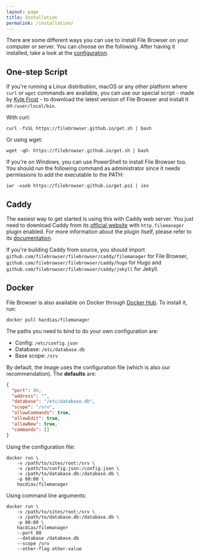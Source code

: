 ```yaml
---
layout: page
title: Installation
permalink: /installation/
---
```


There are some different ways you can use to install File Browser on your computer or server. You can choose on the following. After having it installed, take a look at the [configuration](../configuration).

## One-step Script

If you're running a Linux distribution, macOS or any other platform where `curl` or `wget` commands are available, you can use our special script - made by [Kyle Frost](https://www.kylefrost.me/) - to download the latest version of File Browser and install it on `/user/local/bin`.

With curl:

```shell
curl -fsSL https://filebrowser.github.io/get.sh | bash
```

Or using wget:

```
wget -qO- https://filebrowser.github.io/get.sh | bash
```

If you're on Windows, you can use PowerShell to install File Browser too. You should run the following command as administrator since it needs permissions to add the executable to the PATH:

```
iwr -useb https://filebrowser.github.io/get.ps1 | iex
```

## Caddy

The easiest way to get started is using this with Caddy web server. You just need to download Caddy from its [official website](https://caddyserver.com/download) with `http.filemanager` plugin enabled. For more information about the plugin itself, please refer to its [documentation](https://caddyserver.com/docs/http.filemanager).

If you're building Caddy from source, you should import `github.com/filebrowser/filebrowser/caddy/filemanager` for File Browser, `github.com/filebrowser/filebrowser/caddy/hugo` for Hugo and `github.com/filebrowser/filebrowser/caddy/jekyll` for Jekyll.

## Docker

File Browser is also available on Docker through [Docker Hub](https://hub.docker.com/r/hacdias/filemanager/). To install it, run:

```
docker pull hacdias/filemanager
```

The paths you need to bind to do your own configuration are:

- Config: `/etc/config.json`
- Database: `/etc/database.db`
- Base scope: `/srv`

By default, the image uses the configuration file (which is also our recommendation). The **defaults** are:

```json
{
  "port": 80,
  "address": "",
  "database": "/etc/database.db",
  "scope": "/srv",
  "allowCommands": true,
  "allowEdit": true,
  "allowNew": true,
  "commands": []
}
```

Using the configuration file:

```shell
docker run \
    -v /path/to/sites/root:/srv \
    -v /path/to/config.json:/config.json \
    -v /path/to/database.db:/database.db \
    -p 80:80 \
    hacdias/filemanager
```

Using command line arguments:

```shell
docker run \
    -v /path/to/sites/root:/srv \
    -v /path/to/database.db:/database.db \
    -p 80:80 \
    hacdias/filemanager
    --port 80
    --database /database.db
    --scope /srv
    --other-flag other-value
```

